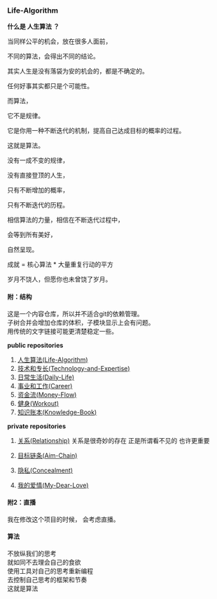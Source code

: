 ﻿### Life-Algorithm
<!-- 自我管理的一种手段 -->
<!-- 自我数据的存储 -->
<!-- 爱自己 -->
<!-- 小的改进 -->

**什么是 人生算法 ？**

当同样公平的机会，放在很多人面前，

不同的算法，会得出不同的结论。

其实人生是没有落袋为安的机会的，都是不确定的。

任何好事其实都只是个可能性。

而算法，

它不是规律。

它是你用一种不断迭代的机制，提高自己达成目标的概率的过程。

这就是算法。

没有一成不变的规律，

没有直接登顶的人生，

只有不断增加的概率，

只有不断迭代的历程。

相信算法的力量，相信在不断迭代过程中，

会等到所有美好，

自然呈现。

成就 = 核心算法 * 大量重复行动的平方

岁月不饶人，但愿你也未曾饶了岁月。

#### 附：结构
这是一个内容仓库，所以并不适合git的依赖管理。<br/>
子树合并会增加仓库的体积，子模块显示上会有问题。<br/>
用传统的文字链接可能更清楚稳定一些。<br/>

**public repositories**
1. [人生算法(Life-Algorithm)](https://github.com/xieqiupeng/Life-Algorithm)
1. [技术和专长(Technology-and-Expertise)](https://github.com/xieqiupeng/Technology-and-Expertise)
1. [日常生活(Daily-Life)](https://github.com/xieqiupeng/Daily-Life)
1. [事业和工作(Career)](https://github.com/xieqiupeng/Career)
1. [资金流(Money-Flow)](https://github.com/xieqiupeng/Money-Flow)
1. [健身(Workout)](https://github.com/xieqiupeng/Workout)
1. [知识账本(Knowledge-Book)](https://github.com/xieqiupeng/Knowledge-Book)

**private repositories**
1. [关系(Relationship)](https://github.com/xieqiupeng/Relationship)
关系是很奇妙的存在
正是所谓看不见的
也许更重要

1. [目标链条(Aim-Chain)](https://github.com/xieqiupeng/Aim-Chain)
1. [隐私(Concealment)](https://github.com/xieqiupeng/Concealment)
1. [我的爱情(My-Dear-Love)](https://github.com/xieqiupeng/My-Dear-Love)


#### 附2：直播
我在修改这个项目的时候，
会考虑直播。

#### 算法
不放纵我们的思考  
就如同不去理会自己的食欲  
使用工具对自己的思考重新编程  
去控制自己思考的框架和节奏  
这就是算法  
